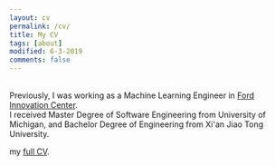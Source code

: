 ```yaml
---
layout: cv
permalink: /cv/
title: My CV
tags: [about]
modified: 6-3-2019
comments: false
---
```

<br />
Previously, I was working as a Machine Learning Engineer in <a href="https://corporate.ford.com/careers/silicon-valley.html" target="_blank">Ford Innovation Center</a>.

<br />
I received Master Degree of Software Engineering from University of Michigan, and Bachelor Degree of Engineering from Xi'an Jiao Tong University.

<br />

my <a href="https://github.com/Jirigesi/Jirigesi.github.io/blob/master/CV.pdf">full CV</a>.
